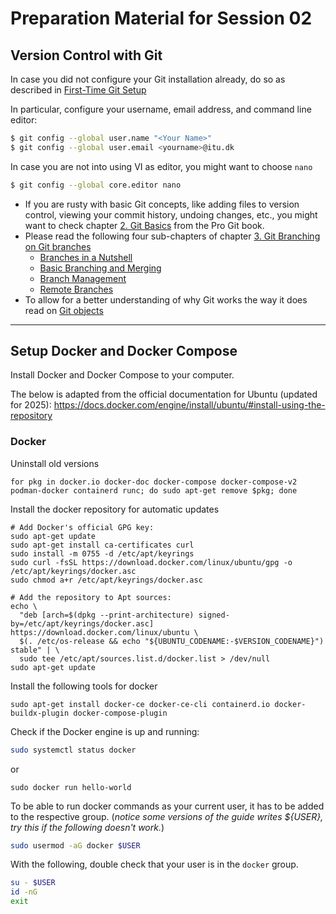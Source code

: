 # Preparation Material for Session 02

## Version Control with Git

In case you did not configure your Git installation already, do so as described in [First-Time Git Setup](https://git-scm.com/book/en/v2/Getting-Started-First-Time-Git-Setup)

In particular, configure your username, email address, and command line editor:

```bash
$ git config --global user.name "<Your Name>"
$ git config --global user.email <yourname>@itu.dk
```

In case you are not into using VI as editor, you might want to choose `nano`

```bash
$ git config --global core.editor nano
```

  * If you are rusty with basic Git concepts, like adding files to version control, viewing your commit history, undoing changes, etc., you might want to check chapter [2. Git Basics](https://git-scm.com/book/en/v2/Git-Branching-Branches-in-a-Nutshell) from the Pro Git book.
  * Please read the following four sub-chapters of chapter [3. Git Branching on Git branches](https://git-scm.com/book/en/v2/)
    - [Branches in a Nutshell](https://git-scm.com/book/en/v2/Git-Branching-Branches-in-a-Nutshell)
    - [Basic Branching and Merging](https://git-scm.com/book/en/v2/Git-Branching-Basic-Branching-and-Merging)
    - [Branch Management](https://git-scm.com/book/en/v2/Git-Branching-Branch-Management)
    - [Remote Branches](https://git-scm.com/book/en/v2/Git-Branching-Remote-Branches)
  * To allow for a better understanding of why Git works the way it does read on [Git objects](https://git-scm.com/book/en/v2/Git-Internals-Git-Objects)

-------------------------------

## Setup Docker and Docker Compose 


Install Docker and Docker Compose to your computer.

The below is adapted from the official documentation for Ubuntu (updated for 2025): https://docs.docker.com/engine/install/ubuntu/#install-using-the-repository

### Docker

Uninstall old versions

```shell
for pkg in docker.io docker-doc docker-compose docker-compose-v2 podman-docker containerd runc; do sudo apt-get remove $pkg; done
```

Install the docker repository for automatic updates
```shell
# Add Docker's official GPG key:
sudo apt-get update
sudo apt-get install ca-certificates curl
sudo install -m 0755 -d /etc/apt/keyrings
sudo curl -fsSL https://download.docker.com/linux/ubuntu/gpg -o /etc/apt/keyrings/docker.asc
sudo chmod a+r /etc/apt/keyrings/docker.asc

# Add the repository to Apt sources:
echo \
  "deb [arch=$(dpkg --print-architecture) signed-by=/etc/apt/keyrings/docker.asc] https://download.docker.com/linux/ubuntu \
  $(. /etc/os-release && echo "${UBUNTU_CODENAME:-$VERSION_CODENAME}") stable" | \
  sudo tee /etc/apt/sources.list.d/docker.list > /dev/null
sudo apt-get update
```

Install the following tools for docker

```shell
sudo apt-get install docker-ce docker-ce-cli containerd.io docker-buildx-plugin docker-compose-plugin
```

Check if the Docker engine is up and running:

```bash
sudo systemctl status docker
```

or

```shell
sudo docker run hello-world
```

To be able to run docker commands as your current user, it has to be added to the respective group. (_notice some versions of the guide writes ${USER}, try this if the following doesn't work._)

```bash
sudo usermod -aG docker $USER
```

With the following, double check that your user is in the `docker` group.

```bash
su - $USER
id -nG
exit
```